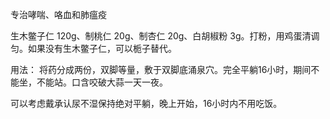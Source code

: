 专治哮喘、咯血和肺瘟疫

生木鳖子仁 120g、制桃仁 20g、制杏仁 20g、白胡椒粉 3g。打粉，用鸡蛋清调匀。如果没有生木鳖子仁，可以栀子替代。

用法：
将药分成两份，双脚等量，敷于双脚底涌泉穴。完全平躺16小时，期间不能坐，不能站。口含咬破大蒜一天一夜。

可以考虑戴承认尿不湿保持绝对平躺，晚上开始，16小时内不用吃饭。
